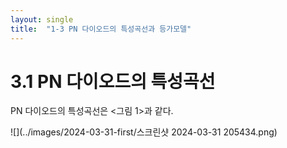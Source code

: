 ```yaml
---
layout: single
title:  "1-3 PN 다이오드의 특성곡선과 등가모델"
---
```


# 3.1 PN 다이오드의 특성곡선

PN 다이오드의 특성곡선은 <그림 1>과 같다.

![](../images/2024-03-31-first/스크린샷 2024-03-31 205434.png)
